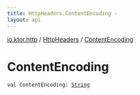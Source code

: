 ```yaml
---
title: HttpHeaders.ContentEncoding - 
layout: api
---
```


<div class='api-docs-breadcrumbs'><a href="../index.html">io.ktor.http</a> / <a href="index.html">HttpHeaders</a> / <a href="./-content-encoding.html">ContentEncoding</a></div>

# ContentEncoding

<div class="signature"><code><span class="keyword">val </span><span class="identifier">ContentEncoding</span><span class="symbol">: </span><a href="https://kotlinlang.org/api/latest/jvm/stdlib/kotlin/-string/index.html"><span class="identifier">String</span></a></code></div>
